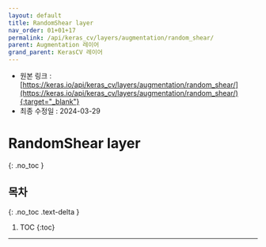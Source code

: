 ```yaml
---
layout: default
title: RandomShear layer
nav_order: 01+01+17
permalink: /api/keras_cv/layers/augmentation/random_shear/
parent: Augmentation 레이어
grand_parent: KerasCV 레이어
---
```


* 원본 링크 : [https://keras.io/api/keras_cv/layers/augmentation/random_shear/](https://keras.io/api/keras_cv/layers/augmentation/random_shear/){:target="_blank"}
* 최종 수정일 : 2024-03-29

# RandomShear layer
{: .no_toc }

## 목차
{: .no_toc .text-delta }

1. TOC
{:toc}

---
